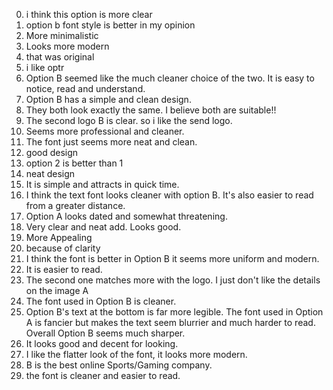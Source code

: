 0. i think this option is more clear
1.  option b font style is better in my opinion
2. More minimalistic
3. Looks more modern
4. that was original
5. i like optr
6. Option B seemed like the much cleaner choice of the two. It is easy to notice, read and understand.
7. Option B has a simple and clean design.
8. They both look exactly the same. I believe both are suitable!!
9. The second logo B is clear. so i like the send logo.
10. Seems more professional and cleaner.
11. The font just seems more neat and clean.
12. good design
13. option 2 is better than 1
14. neat design
15. It is simple and attracts in quick time.
16. I think the text font looks cleaner with option B. It's also easier to read from a greater distance.
17. Option A looks dated and somewhat threatening.
18. Very clear and neat add.  Looks good.
19. More Appealing
20. because of clarity
21. I think the font is better in Option B it seems more uniform and modern.
22. It is easier to read.
23. The second one matches more with the logo. I just don't like the details on the image A
24. The font used in Option B is cleaner.
25. Option B's text at the bottom is far more legible.  The font used in Option A is fancier but makes the text seem blurrier and much harder to read.  Overall Option B seems much sharper.
26. It looks good and decent for looking. 
27. I like the flatter look of the font, it looks more modern. 
28. B is the best  online Sports/Gaming company.
29. the font is cleaner and easier to read.
